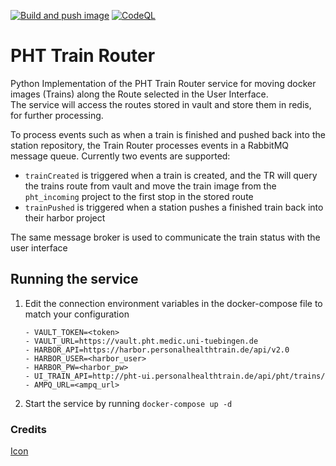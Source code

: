 [![Build and push image](https://github.com/PHT-Medic/central-train-router/actions/workflows/CI.yml/badge.svg)](https://github.com/PHT-Medic/central-train-router/actions/workflows/CI.yml)
[![CodeQL](https://github.com/PHT-Medic/central-train-router/actions/workflows/codeql-analysis.yml/badge.svg)](https://github.com/PHT-Medic/central-train-router/actions/workflows/codeql-analysis.yml)
# PHT Train Router
Python Implementation of the PHT Train Router service for moving docker images (Trains)
along the Route selected in the User Interface.  
The service will access the routes stored in vault and store them in redis, for further
processing. 

To process events such as when a train is finished and pushed back into the station repository,
the Train Router processes events in a RabbitMQ message queue.
Currently two events are supported:
- `trainCreated` is triggered when a train is created, and the TR will query the trains route from vault and move the
  train image from the `pht_incoming` project to the first stop in the stored route
- `trainPushed` is triggered when a station pushes a finished train back into their harbor project

The same message broker is used to communicate the train status with the user interface



## Running the service
1. Edit the connection environment variables in the docker-compose file to match your 
   configuration
    ```
    - VAULT_TOKEN=<token>
    - VAULT_URL=https://vault.pht.medic.uni-tuebingen.de
    - HARBOR_API=https://harbor.personalhealthtrain.de/api/v2.0
    - HARBOR_USER=<harbor_user>
    - HARBOR_PW=<harbor_pw>
    - UI_TRAIN_API=http://pht-ui.personalhealthtrain.de/api/pht/trains/
    - AMPQ_URL=<ampq_url>
    ```
2. Start the service by running `docker-compose up -d`



### Credits
[Icon](https://www.flaticon.com/authors/eucalyp)


